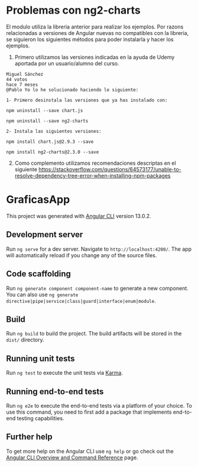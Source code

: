 # Problemas con ng2-charts
El modulo utiliza la libreria anterior para realizar los ejemplos. Por razons relacionadas a versiones de Angular nuevas no compatibles con la libreria, se siguieron los siguientes métodos para poder instalarla y hacer los ejemplos.
1. Primero utilizamos las versiones indicadas en la ayuda de Udemy aportada por un usuario/alumno del curso.
```
Miguel Sánchez
44 votos
hace 7 meses
@Pablo Yo lo he solucionado haciendo lo siguiente:

1- Primero desinstala las versiones que ya has instalado con:

npm uninstall --save chart.js

npm uninstall --save ng2-charts

2- Instala las siguientes versiones:

npm install chart.js@2.9.3 --save

npm install ng2-charts@2.3.0 --save
```
2. Como complemento utilizamos recomendaciones descriptas en el siguiente https://stackoverflow.com/questions/64573177/unable-to-resolve-dependency-tree-error-when-installing-npm-packages

# GraficasApp

This project was generated with [Angular CLI](https://github.com/angular/angular-cli) version 13.0.2.

## Development server

Run `ng serve` for a dev server. Navigate to `http://localhost:4200/`. The app will automatically reload if you change any of the source files.

## Code scaffolding

Run `ng generate component component-name` to generate a new component. You can also use `ng generate directive|pipe|service|class|guard|interface|enum|module`.

## Build

Run `ng build` to build the project. The build artifacts will be stored in the `dist/` directory.

## Running unit tests

Run `ng test` to execute the unit tests via [Karma](https://karma-runner.github.io).

## Running end-to-end tests

Run `ng e2e` to execute the end-to-end tests via a platform of your choice. To use this command, you need to first add a package that implements end-to-end testing capabilities.

## Further help

To get more help on the Angular CLI use `ng help` or go check out the [Angular CLI Overview and Command Reference](https://angular.io/cli) page.
